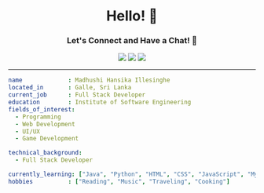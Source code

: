 <h1 align="center">Hello! 👋</h1>
<h3 align="center">Let's Connect and Have a Chat! 💬</h3>

<p align="center">
  <a href="https://github.com/madhushiillesinghe" target="_blank"><img src="https://img.shields.io/badge/-GitHub-333?style=for-the-badge&logo=github&logoColor=white"/></a>
  <a href="[https://www.linkedin.com/in/yourlinkedinprofile](https://www.linkedin.com/feed/?trk=public_profile_not-found-log-in-secondary-cta)" target="_blank"><img src="https://img.shields.io/badge/-LinkedIn-blue?style=for-the-badge&logo=linkedin&logoColor=white"/></a>
  <a href="madhushiillesinghe225@gmail.com" target="_blank"><img src="https://img.shields.io/badge/-Gmail-D14836?style=for-the-badge&logo=gmail&logoColor=white"/></a>
</p>

---

```yaml
name             : Madhushi Hansika Illesinghe
located_in       : Galle, Sri Lanka
current_job      : Full Stack Developer
education        : Institute of Software Engineering
fields_of_interest:
  - Programming
  - Web Development
  - UI/UX
  - Game Development

technical_background:
  - Full Stack Developer

currently_learning: ["Java", "Python", "HTML", "CSS", "JavaScript", "MySQL", "Node.js", "Spring Boot"]
hobbies          : ["Reading", "Music", "Traveling", "Cooking"]

